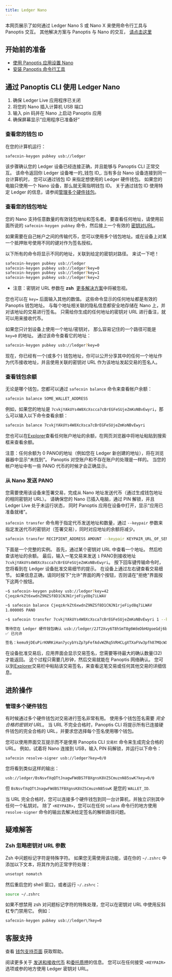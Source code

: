 ```yaml
---
title: Ledger Nano
---
```


本网页展示了如何通过 Ledger Nano S 或 Nano X 来使用命令行工具与 Panoptis 交互。  其他解决方案与 Panoptis 与 Nano 的交互， [请点击这里](../ledger-live.md#interact-with-the-solana-network)

## 开始前的准备

- [使用 Panoptis 应用设置 Nano](../ledger-live.md)
- [安装 Panoptis 命令行工具](../../cli/install-solana-cli-tools.md)

## 通过 Panoptis CLI 使用 Ledger Nano

1. 确保 Ledger Live 应用程序已关闭
2. 将您的 Nano 插入计算机 USB 端口
3. 输入 pin 码并在 Nano 上启动 Panoptis 应用
4. 确保屏幕显示“应用程序已准备好”

### 查看您的钱包 ID

在您的计算机运行：

```bash
safecoin-keygen pubkey usb://ledger
```

该步骤确认您的 Ledger 设备已经连接正确，并且能够与 Panoptis CLI 正常交互。 该命令返回你 Ledger 设备唯一的_钱包 ID_. 当有多台 Nano 设备连接到同一台计算机时， 您可以通过钱包 ID 来指定想使用的 Ledger 硬件钱包。 如果您的电脑只使用一个 Nano 设备，那么就无需指明钱包 ID。 关于通过钱包 ID 使用特定 Ledger 的信息，请参阅[管理多个硬件钱包](#manage-multiple-hardware-wallets)。

### 查看您的钱包地址

您的 Nano 支持任意数量的有效钱包地址和签名者。 要查看任何地址，请使用前面所说的 `safecoin-keygen pubkey` 命令，然后接上一个有效的 [密钥对URL](../hardware-wallets.md#specify-a-keypair-url)。

如果需要在自己帐户之间的传输代币，您可以使用多个钱包地址。或在设备上对某一个抵押账号使用不同的键对作为签名授权。

以下所有的命令将显示不同的地址，关联到给定的密钥对路径。 来试一下吧！

```bash
safecoin-keygen pubkey usb://ledger
safecoin-keygen pubkey usb://ledger?key=0
safecoin-keygen pubkey usb://ledger?key=1
safecoin-keygen pubkey usb://ledger?key=2
```

* 注意：密钥对 URL 参数在 **zsh** &nbsp;[更多解决方案](#troubleshooting)中将被忽视。

您也可以在 `key=` 后面输入其他的数值。 这些命令显示的任何地址都是有效的 Panoptis 钱包地址。 与每个地址相关联的隐私信息都安全地存储在 Nano 上，并对该地址的交易进行签名。 只需给你生成的任何地址的密钥对 URL 进行备注，就可以用来接收代币。

如果您只计划设备上使用一个地址/密钥对， 那么容易记住的一个路径可能是 `key=0` 的地址。 通过该命令查看它的地址：

```bash
safecoin-keygen pubkey usb://ledger?key=0
```

现在，你已经有一个(或多个) 钱包地址，你可以公开分享其中的任何一个地址作为代币接收地址，并且使用关联的密钥对 URL 作为该地址发起交易的签名人。

### 查看钱包余额

无论是哪个钱包，您都可以通过 `safecoin balance` 命令来查看帐户余额：

```bash
safecoin balance SOME_WALLET_ADDRESS
```

例如，如果您的地址是 `7cvkjYAkUYs4W8XcXscca7cBrEGFeSUjeZmKoNBvEwyri`，那么可以输入以下命令查看余额：

```bash
safecoin balance 7cvkjYAkUYs4W8XcXsca7cBrEGFeSUjeZmKoNBvEwyri
```

您也可以在[Explorer](https://explorer.solana.com/accounts)查看任何账户地址的余额，在网页浏览器中将地址粘贴到搜索框来查看余额。

注意：任何余额为 0 PANO的地址（例如您在 Ledger 新创建的地址），将在浏览器器中显示“未找到”。 Panoptis 对空账户和不存在账户的处理是一样的。 当您的帐户地址中有一些 PANO 代币的时候才会正确显示。

### 从 Nano 发送 PANO

您需要使用该设备来签署交易，完成从 Nano 地址发送代币（通过生成钱包地址的相同密钥对 URL）。 请确保您的 Nano 已插入电脑，通过 PIN 解锁，并且 Ledger Live 处于未运行状态， 同时 Panoptis 应用在设备中打开，显示“应用已准备就绪”。

`safecoin transfer` 命令用于指定代币发送地址和数量，通过 `--keypair` 参数来指定发送代币的密钥对（签署交易），同时对应地址的余额将减少。

```bash
safecoin transfer RECIPIENT_ADDRESS AMOUNT --keypair KEYPAIR_URL_OF_SENDER
```

下面是一个完整的实例。 首先，通过某个密钥对 URL 中查看一个地址。 然后检查该地址的余额。 最后，输入一笔交易来发送 `1` PANO到接收地址 `7cvkjYAkUYs4W8XcXscca7cBrEGFeSUjeZmKoNBvEwyri`。 按下回车键传输命令时，您将看到在 Ledger 设备批准交易细节的提示。 在设备上通过左右键查看交易细节。 如果信息正确，请同时按下"允许"界面的两个按钮，否则请在"拒绝"界面按下这两个按钮。

```bash
~$ safecoin-keygen pubkey usb://ledger?key=42
CjeqzArkZt6xwdnZ9NZSf8D1CNJN1rjeFiyd8q7iLWAV

~$ safecoin balance CjeqzArkZt6xwdnZ9NZSf8D1CNJN1rjeFiyd8q7iLWAV
1.000005 PANO

~$ safecoin transfer 7cvkjYAkUYs4W8XcXsca7cBrEGFeSUjeZmKoNBvEwyri 1 --keypair usb://ledger?key=42

等待您在 Ledger 硬件钱包确认 usb://ledger/2JT2Xvy6T8hSmT8g6WdeDbHUgoeGdj6bE2VueCZUJmyN
✅ 已允许

签名：kemu9jDEuPirKNRKiHan7ycybYsZp7pFefAdvWZRq5VRHCLgXTXaFVw3pfh87MQcWX4kQY4TjSBmESrwMApom1V
```

在设备批准交易后，应用界面会显示交易签名，您需要等待最大的确认数量(32) 才能返回。 这个过程只需要几秒钟，然后交易就能在 Panoptis 网络确认。 您可以到[Explorer](https://explorer.solana.com/transactions)交易栏中粘贴该交易签名，来查看这笔交易或任何其他交易的详细信息。

## 进阶操作

### 管理多个硬件钱包

有时候通过多个硬件钱包对交易进行签名非常有用。 使用多个钱包签名需要 _完全合格的密钥对 URL_。 当 URL 不完全合格时，Panoptis CLI 将提示所有已连接硬件钱包的完全合格的 URL，并要求您选择每个签名使用哪个钱包。

您可以使用界面交互提示而不是使用 Panoptis CLI `交易栏` 命令来生成完全合格的 URL。 例如，试着将 Nano 连接到 USB，输入 PIN 码解锁，并运行以下命令：

```text
safecoin resolve-signer usb://ledger?key=0/0
```

您将看到类似这样的输出：

```text
usb://ledger/BsNsvfXqQTtJnagwFWdBS7FBXgnsK8VZ5CmuznN85swK?key=0/0
```

但 `BsNsvfXqQTtJnagwFWdBS7FBXgnsK8VZ5CmuznN85swK` 是您的 `WALLET_ID`.

当 URL 完全合格时，您可以连接多个硬件钱包到同一台计算机，并独立识别其中任何一个私钥对。 除了 `<KEYPAIR>`，您可以在任何 `solana` 命令行的地方使用 `resolve-signer` 命令的输出去解决给定签名的解析路径问题。

## 疑难解答

### Zsh 忽略密钥对 URL 参数

Zsh 中问题标记字符是特殊字符。 如果您无需使用该功能，请在你的 `~/.zshrc` 中添加以下文本，将其作为的正常字符处理：

```bash
unsetopt nomatch
```

然后重启您的 shell 窗口，或者运行 `~/.zshrc`：

```bash
source ~/.zshrc
```

如果不想禁用 zsh 对问题标记字符的特殊处理，您可以在密钥对 URL 中使用反斜杠专门禁用它。 例如：

```bash
safecoin-keygen pubkey usb://ledger\?key=0
```

## 客服支持

查看 [钱包支持页面](../support.md) 获取帮助。

阅读更多关于 [发送和接收代币](../../cli/transfer-tokens.md) 和[委托质押](../../cli/delegate-stake.md)的信息。 您可以在任何接受 `<KEYPAIR>` 选项或参的地方使用 Ledger 密钥对 URL。
